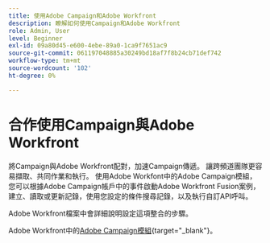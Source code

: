 ```yaml
---
title: 使用Adobe Campaign和Adobe Workfront
description: 瞭解如何使用Campaign和Adobe Workfront
role: Admin, User
level: Beginner
exl-id: 09a80d45-e600-4ebe-89a0-1ca9f7651ac9
source-git-commit: 061197048885a30249bd18af7f8b24cb71def742
workflow-type: tm+mt
source-wordcount: '102'
ht-degree: 0%

---
```


# 合作使用Campaign與Adobe Workfront

將Campaign與Adobe Workfront配對，加速Campaign傳遞。 讓跨頻道團隊更容易擷取、共同作業和執行。 使用Adobe Workfont中的Adobe Campaign模組，您可以根據Adobe Campaign帳戶中的事件啟動Adobe Workfront Fusion案例，建立、讀取或更新記錄，使用您設定的條件搜尋記錄，以及執行自訂API呼叫。


Adobe Workfront檔案中會詳細說明設定這項整合的步驟。


Adobe Workfront中的[Adobe Campaign模組](https://experienceleague.adobe.com/docs/workfront/using/adobe-workfront-fusion/fusion-apps-and-modules/adobe-campaign-classic-connector.html){target="_blank"}。
